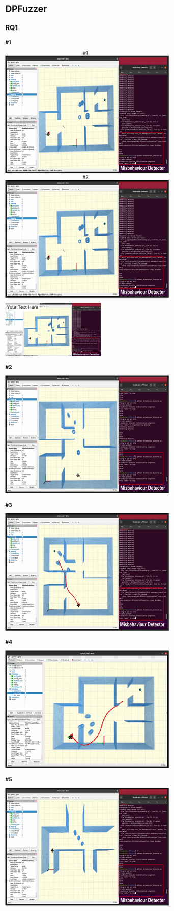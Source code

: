 # DPFuzzer

## RQ1
### \#1
<p align = "center">
#1
<img src="RQ1/gifs/type1/type1-1.gif" height = "360" border="5" />
#2
<img src="RQ1/gifs/type1/type1-1.gif" height = "360" border="5" />
<div style="position: relative; display: inline-block;">
  <img src="RQ1/gifs/type1/type1-1.gif" alt="image" style="width: 300px; height: auto;">
  <div style="position: absolute; top: 0; left: 0; background-color: rgba(255, 255, 255, 0.7); padding: 5px;">
    Your Text Here
  </div>
</div>
</p>


### \#2
<p align = "left">
<img src="RQ1/gifs/type2/type2-1.gif" height = "360" border="5" />
</p>

### \#3
<p align = "left">
<img src="RQ1/gifs/type3/type3-1.gif" height = "360" border="5" />
</p>

### \#4
<p align = "left">
<img src="RQ1/gifs/type4/type4.gif" height = "360" border="5" />
</p>

### \#5
<p align = "left">
<img src="RQ1/gifs/type5/type5.gif" height = "360" border="5" />
</p>
